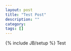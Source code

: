 ```yaml
---
layout: post
title: "Test Post"
description: ""
category: 
tags: []
---
```

{% include JB/setup %}
Test